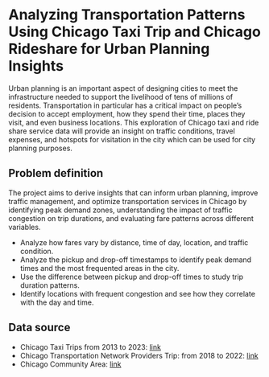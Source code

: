 # Analyzing Transportation Patterns Using Chicago Taxi Trip and Chicago Rideshare for Urban Planning Insights
Urban planning is an important aspect of designing cities to meet the infrastructure needed to support the livelihood of tens of millions of residents. Transportation in particular has a critical impact on people’s decision to accept employment, how they spend their time, places they visit, and even business locations. This exploration of Chicago taxi and ride share service data will provide an insight on traffic conditions, travel expenses, and hotspots for visitation in the city which can be used for city planning purposes.

## Problem definition
The project aims to derive insights that can inform urban planning, improve traffic management, and optimize transportation services in Chicago by identifying peak demand zones, understanding the impact of traffic congestion on trip durations, and evaluating fare patterns across different variables.
- Analyze how fares vary by distance, time of day, location, and traffic condition.
- Analyze the pickup and drop-off timestamps to identify peak demand times and the most frequented areas in the city.
- Use the difference between pickup and drop-off times to study trip duration patterns.
- Identify locations with frequent congestion and see how they correlate with the day and time.

## Data source
- Chicago Taxi Trips from 2013 to 2023: [link](https://data.cityofchicago.org/Transportation/Taxi-Trips-2013-2023-/wrvz-psew/about_data)
- Chicago Transportation Network Providers Trip: from 2018 to 2022: [link](https://data.cityofchicago.org/Transportation/Transportation-Network-Providers-Trips-2018-2022-/m6dm-c72p/about_data)
- Chicago Community Area: [link](https://data.cityofchicago.org/Facilities-Geographic-Boundaries/Boundaries-Community-Areas-current-/cauq-8yn6)
